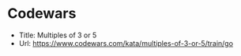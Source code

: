 # Codewars

+ Title: Multiples of 3 or 5
+ Url: <https://www.codewars.com/kata/multiples-of-3-or-5/train/go>
